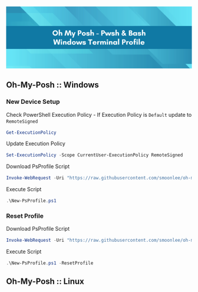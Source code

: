![github-header-image](content/github-header-imager.png)

## Oh-My-Posh :: Windows

### New Device Setup 
Check PowerShell Execution Policy - If Execution Policy is `Default` update to `RemoteSigned`
``` powershell
Get-ExecutionPolicy
```

Update Execution Policy
``` powershell
Set-ExecutionPolicy -Scope CurrentUser-ExecutionPolicy RemoteSigned 
```

Download PsProfile Script 
``` powershell
Invoke-WebRequest -Uri "https://raw.githubusercontent.com/smoonlee/oh-my-posh-profile/main/New-PsProfile.ps1" -OutFile "$([Environment]::GetFolderPath("Desktop"))\New-PsProfile.ps1" 
```
Execute Script
``` powershell
.\New-PsProfile.ps1
```

### Reset Profile 

Download PsProfile Script 
``` powershell
Invoke-WebRequest -Uri "https://raw.githubusercontent.com/smoonlee/oh-my-posh-profile/main/New-PsProfile.ps1" -OutFile "$([Environment]::GetFolderPath("Desktop"))\New-PsProfile.ps1" 
```
Execute Script
``` powershell
.\New-PsProfile.ps1 -ResetProfile
```

## Oh-My-Posh :: Linux